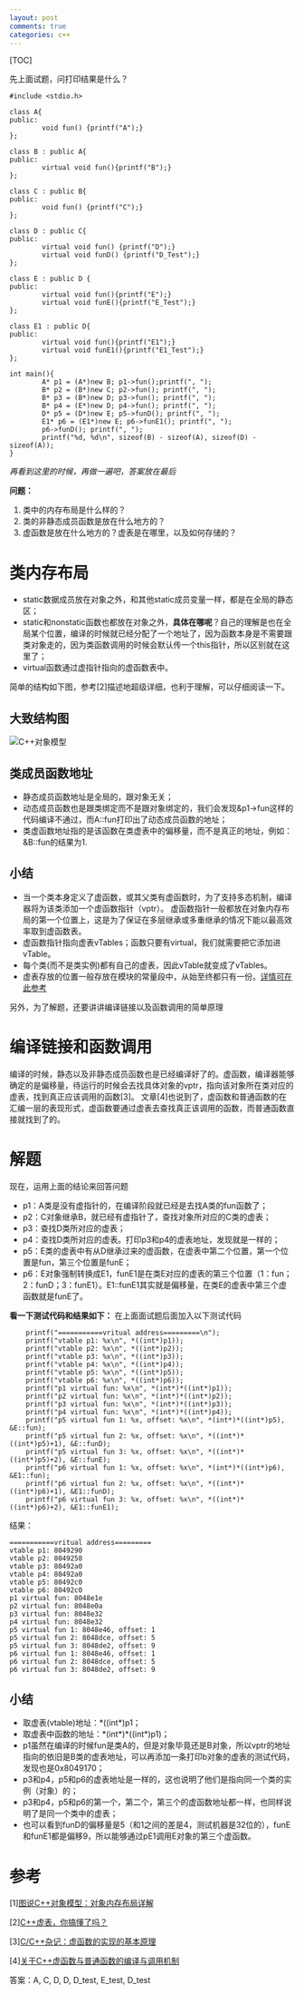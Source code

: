 ```yaml
---
layout: post
comments: true
categories: c++
---
```


[TOC]

先上面试题，问打印结果是什么？


	#include <stdio.h>
	
	class A{
	public:
	        void fun() {printf("A");}
	};
	
	class B : public A{
	public:
	        virtual void fun(){printf("B");}
	};
	
	class C : public B{
	public:
	        void fun() {printf("C");}
	};
	
	class D : public C{
	public:
	        virtual void fun() {printf("D");}
	        virtual void funD() {printf("D_Test");}
	};
	
	class E : public D {
	public:
	        virtual void fun(){printf("E");}
	        virtual void funE(){printf("E_Test");}
	};
	
	class E1 : public D{
	public:
	        virtual void fun(){printf("E1");}
	        virtual void funE1(){printf("E1_Test");}
	};
	
	int main(){
	        A* p1 = (A*)new B; p1->fun();printf(", ");
	        B* p2 = (B*)new C; p2->fun(); printf(", ");
	        B* p3 = (B*)new D; p3->fun(); printf(", ");
	        B* p4 = (E*)new D; p4->fun(); printf(", ");
	        D* p5 = (D*)new E; p5->funD(); printf(", ");
	        E1* p6 = (E1*)new E; p6->funE1(); printf(", ");
	        p6->funD(); printf(", ");
	        printf("%d, %d\n", sizeof(B) - sizeof(A), sizeof(D) - sizeof(A));
	}



*再看到这里的时候，再做一遍吧，答案放在最后*

**问题：**

1. 类中的内存布局是什么样的？
2. 类的非静态成员函数是放在什么地方的？
3. 虚函数是放在什么地方的？虚表是在哪里，以及如何存储的？


# 类内存布局

* static数据成员放在对象之外，和其他static成员变量一样，都是在全局的静态区；
* static和nonstatic函数也都放在对象之外，**具体在哪呢**？自己的理解是也在全局某个位置，编译的时候就已经分配了一个地址了，因为函数本身是不需要跟类对象走的，因为类函数调用的时候会默认传一个this指针，所以区别就在这里了；
* virtual函数通过虚指针指向的虚函数表中。

简单的结构如下图，参考[2]描述地超级详细，也利于理解，可以仔细阅读一下。

## 大致结构图
![C++对象模型](http://o856moet9.bkt.clouddn.com/C++%E5%AF%B9%E8%B1%A1%E6%A8%A1%E5%9E%8B.jpg)

## 类成员函数地址

* 静态成员函数地址是全局的，跟对象无关；
* 动态成员函数也是跟类绑定而不是跟对象绑定的，我们会发现&p1->fun这样的代码编译不通过，而A::fun打印出了动态成员函数的地址；
* 类虚函数地址指的是该函数在类虚表中的偏移量，而不是真正的地址，例如：&B::fun的结果为1.

## 小结
* 当一个类本身定义了虚函数，或其父类有虚函数时，为了支持多态机制，编译器将为该类添加一个虚函数指针（vptr）。
虚函数指针一般都放在对象内存布局的第一个位置上，这是为了保证在多层继承或多重继承的情况下能以最高效率取到虚函数表。
* 虚函数指针指向虚表vTables；函数只要有virtual，我们就需要把它添加进vTable。
* 每个类(而不是类实例)都有自己的虚表，因此vTable就变成了vTables。
* 虚表存放的位置一般存放在模块的常量段中，从始至终都只有一份。[详情可在此参考](http://blog.csdn.net/houdy/article/details/1496161)

另外，为了解题，还要讲讲编译链接以及函数调用的简单原理

# 编译链接和函数调用
编译的时候，静态以及非静态成员函数也是已经编译好了的。虚函数，编译器能够确定的是偏移量，待运行的时候会去找具体对象的vptr，指向该对象所在类对应的虚表，找到真正应该调用的函数[3]。
文章[4]也说到了，虚函数和普通函数的在汇编一层的表现形式，虚函数要通过虚表去查找真正该调用的函数，而普通函数直接就找到了的。

# 解题
现在，运用上面的结论来回答问题

* p1：A类是没有虚指针的，在编译阶段就已经是去找A类的fun函数了；
* p2：C对象继承B，就已经有虚指针了，查找对象所对应的C类的虚表；
* p3：查找D类所对应的虚表；
* p4：查找D类所对应的虚表。打印p3和p4的虚表地址，发现就是一样的；
* p5：E类的虚表中有从D继承过来的虚函数，在虚表中第二个位置，第一个位置是fun，第三个位置是funE；
* p6：E对象强制转换成E1，funE1是在类E对应的虚表的第三个位置（1：fun；2：funD；3：funE1）。E1::funE1其实就是偏移量，在类E的虚表中第三个虚函数就是funE了。

**看一下测试代码和结果如下：**
在上面面试题后面加入以下测试代码

        printf("===========vritual address=========\n");
        printf("vtable p1: %x\n", *((int*)p1));
        printf("vtable p2: %x\n", *((int*)p2));
        printf("vtable p3: %x\n", *((int*)p3));
        printf("vtable p4: %x\n", *((int*)p4));
        printf("vtable p5: %x\n", *((int*)p5));
        printf("vtable p6: %x\n", *((int*)p6));
        printf("p1 virtual fun: %x\n", *(int*)*((int*)p1));
        printf("p2 virtual fun: %x\n", *(int*)*((int*)p2));
        printf("p3 virtual fun: %x\n", *(int*)*((int*)p3));
        printf("p4 virtual fun: %x\n", *(int*)*((int*)p4));
        printf("p5 virtual fun 1: %x, offset: %x\n", *(int*)*((int*)p5), &E::fun);
        printf("p5 virtual fun 2: %x, offset: %x\n", *((int*)*((int*)p5)+1), &E::funD);
        printf("p5 virtual fun 3: %x, offset: %x\n", *((int*)*((int*)p5)+2), &E::funE);
        printf("p6 virtual fun 1: %x, offset: %x\n", *(int*)*((int*)p6), &E1::fun);
        printf("p6 virtual fun 2: %x, offset: %x\n", *((int*)*((int*)p6)+1), &E1::funD);
        printf("p6 virtual fun 3: %x, offset: %x\n", *((int*)*((int*)p6)+2), &E1::funE1);


结果：

	===========vritual address=========
	vtable p1: 8049290
	vtable p2: 8049258
	vtable p3: 80492a0
	vtable p4: 80492a0
	vtable p5: 80492c0
	vtable p6: 80492c0
	p1 virtual fun: 8048e1e
	p2 virtual fun: 8048e0a
	p3 virtual fun: 8048e32
	p4 virtual fun: 8048e32
	p5 virtual fun 1: 8048e46, offset: 1
	p5 virtual fun 2: 8048dce, offset: 5
	p5 virtual fun 3: 8048de2, offset: 9
	p6 virtual fun 1: 8048e46, offset: 1
	p6 virtual fun 2: 8048dce, offset: 5
	p6 virtual fun 3: 8048de2, offset: 9


## 小结
* 取虚表(vtable)地址：\*((int\*)p1；
* 取虚表中函数的地址：\*(int*)\*((int\*)p1)；
* p1虽然在编译的时候fun是类A的，但是对象毕竟还是B对象，所以vptr的地址指向的依旧是B类的虚表地址，可以再添加一条打印b对象的虚表的测试代码，发现也是0x8049170；
* p3和p4，p5和p6的虚表地址是一样的，这也说明了他们是指向同一个类的实例（对象）的；
* p3和p4，p5和p6的第一个，第二个，第三个的虚函数地址都一样，也同样说明了是同一个类中的虚表；
* 也可以看到funD的偏移量是5（和1之间的差是4，测试机器是32位的），funE和funE1都是偏移9，所以能够通过pE1调用E对象的第三个虚函数。

# 参考
[1][图说C++对象模型：对象内存布局详解](http://blog.jobbole.com/101583/)

[2][C++虚表，你搞懂了吗？](http://blog.jobbole.com/103102/#comment-157606)

[3][C/C++杂记：虚函数的实现的基本原理 ](http://www.cnblogs.com/malecrab/p/5572730.html)

[4][关于C++虚函数与普通函数的编译与调用机制](http://blog.csdn.net/typ2004/article/details/20492335)

答案：A, C, D, D, D_test, E_test, D_test